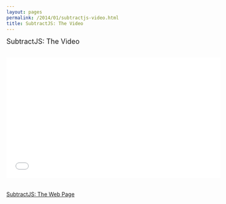 ```yaml
---
layout: pages
permalink: /2014/01/subtractjs-video.html
title: SubtractJS: The Video
---
```

<span style="font-size: large;">SubtractJS: The Video</span><br />
<br />
<iframe allowfullscreen="" frameborder="0" height="315" src="//www.youtube.com/embed/5U7ePJuqSgo?rel=0" width="560"></iframe><br />
<br />
<br />
<a href="http://g.grax.com/1d5bjxR">SubtractJS: The Web Page</a>
